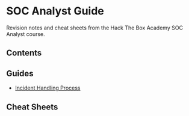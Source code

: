 # SOC Analyst Guide

Revision notes and cheat sheets from the Hack The Box Academy SOC Analyst course.

## Contents

## Guides

- [Incident Handling Process](incident-handling-process-guide.md)

## Cheat Sheets